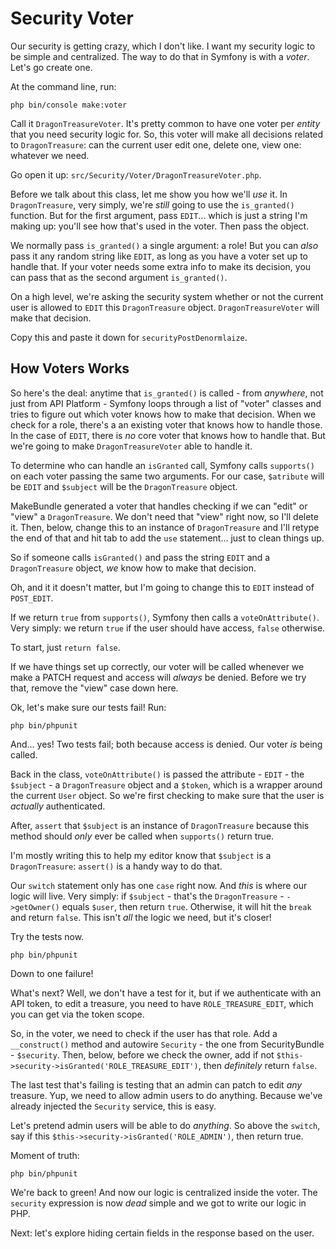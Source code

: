 # Security Voter

Our security is getting crazy, which I don't like. I want my security logic to
be simple and centralized. The way to do that in Symfony is with a *voter*. Let's
go create one.

At the command line, run:

```terminal
php bin/console make:voter
```

Call it `DragonTreasureVoter`. It's pretty common to have one voter per *entity*
that you need security logic for. So, this voter will make all decisions related
to `DragonTreasure`: can the current user edit one, delete one, view one: whatever
we need.

Go open it up: `src/Security/Voter/DragonTreasureVoter.php`.

Before we talk about this class, let me show you how we'll *use* it. In
`DragonTreasure`, very simply, we're *still* going to use the `is_granted()` function.
But for the first argument, pass `EDIT`... which is just a string I'm making up:
you'll see how that's used in the voter. Then pass the object.

We normally pass `is_granted()` a single argument: a role! But you can *also* pass
it any random string like `EDIT`, as long as you have a voter set up to handle that.
If your voter needs some extra info to make its decision, you can pass that as
the second argument `is_granted()`.

On a high level, we're asking the security system whether or not the current user
is allowed to `EDIT` this `DragonTreasure` object. `DragonTreasureVoter` will
make that decision.

Copy this and paste it down for `securityPostDenormlaize`.

## How Voters Works

So here's the deal: anytime that `is_granted()` is called - from *anywhere*, not
just from API Platform - Symfony loops through a list of "voter" classes and tries
to figure out which voter knows how to make that decision. When we check for a
role, there's a an existing voter that knows how to handle those. In the case
of `EDIT`, there is *no* core voter that knows how to handle that. But we're going
to make `DragonTreasureVoter` able to handle it.

To determine who can handle an `isGranted` call, Symfony calls `supports()` on
each voter passing the same two arguments. For our case, `$atribute` will be
`EDIT` and `$subject` will be the `DragonTreasure` object.

MakeBundle generated a voter that handles checking if we can "edit" or "view"
a `DragonTreasure`. We don't need that "view" right now, so I'll delete it.
Then, below, change this to an instance of `DragonTreasure` and I'll retype the end
of that and hit tab to add the `use` statement... just to clean things up.

So if someone calls `isGranted()` and pass the string `EDIT` and a `DragonTreasure`
object, *we* know how to make that decision.

Oh, and it it doesn't matter, but I'm going to change this to `EDIT` instead of
`POST_EDIT`.

If we return `true` from `supports()`, Symfony then calls a `voteOnAttribute()`.
Very simply: we return `true` if the user should have access, `false` otherwise.

To start, just `return false`.

If we have things set up correctly, our voter will be called whenever we make a
PATCH request and access will *always* be denied. Before we try that, remove
the "view" case down here.

Ok, let's make sure our tests fail! Run:

```terminal
php bin/phpunit
```

And... yes! Two tests fail; both because access is denied. Our voter *is* being
called.

Back in the class, `voteOnAttribute()` is passed the attribute - `EDIT` - the
`$subject` - a `DragonTreasure` object and a `$token`, which is a wrapper around
the current `User` object. So we're first checking to make sure that the user is
*actually* authenticated.

After, `assert` that `$subject` is an instance of `DragonTreasure` because this method
should *only* ever be called when `supports()` return true.

I'm mostly writing this to help my editor know that `$subject` is a `DragonTreasure`:
`assert()` is a handy way to do that.

Our `switch` statement only has one `case` right now. And *this* is where our logic
will live. Very simply: if `$subject` - that's the `DragonTreasure` - `->getOwner()`
equals `$user`, then return `true`. Otherwise, it will hit the `break` and return
`false`. This isn't *all* the logic we need, but it's closer!

Try the tests now.

```terminal-silent
php bin/phpunit
```

Down to one failure!

What's next? Well, we don't have a test for it, but if we authenticate with an
API token, to edit a treasure, you need to have `ROLE_TREASURE_EDIT`, which you
can get via the token scope.

So, in the voter, we need to check if the user has that role. Add a `__construct()`
method and autowire `Security` - the one from SecurityBundle - `$security`. Then,
below, before we check the owner, add if not
`$this->security->isGranted('ROLE_TREASURE_EDIT')`, then *definitely* return `false`.

The last test that's failing is testing that an admin can patch to edit *any*
treasure. Yup, we need to allow admin users to do anything. Because we've already
injected the `Security` service, this is easy.

Let's pretend admin users will be able to do *anything*. So above the `switch`,
say if this `$this->security->isGranted('ROLE_ADMIN')`, then return true.

Moment of truth:

```terminal-silent
php bin/phpunit
```

We're back to green! And now our logic is centralized inside the voter. The `security`
expression is now *dead* simple and we got to write our logic in PHP.

Next: let's explore hiding certain fields in the response based on the user.
